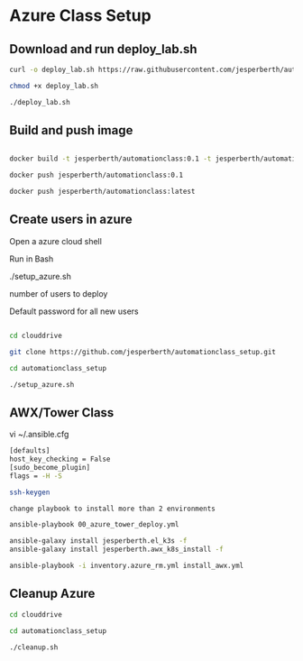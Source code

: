 # Azure Class Setup

## Download and run deploy_lab.sh

```bash
curl -o deploy_lab.sh https://raw.githubusercontent.com/jesperberth/automationclass_setup/main/azure/deploy_lab.sh

chmod +x deploy_lab.sh

./deploy_lab.sh

```

## Build and push image

```bash

docker build -t jesperberth/automationclass:0.1 -t jesperberth/automationclass:latest .

docker push jesperberth/automationclass:0.1

docker push jesperberth/automationclass:latest

```

## Create users in azure

Open a azure cloud shell

Run in Bash

./setup_azure.sh

number of users to deploy

Default password for all new users

```bash

cd clouddrive

git clone https://github.com/jesperberth/automationclass_setup.git

cd automationclass_setup

./setup_azure.sh

```

## AWX/Tower Class

vi ~/.ansible.cfg

```bash
[defaults]
host_key_checking = False
[sudo_become_plugin]
flags = -H -S
```

```bash
ssh-keygen

change playbook to install more than 2 environments

ansible-playbook 00_azure_tower_deploy.yml

ansible-galaxy install jesperberth.el_k3s -f
ansible-galaxy install jesperberth.awx_k8s_install -f

ansible-playbook -i inventory.azure_rm.yml install_awx.yml

```

## Cleanup Azure

```bash
cd clouddrive

cd automationclass_setup

./cleanup.sh

```
